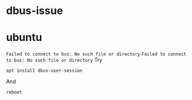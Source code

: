 # dbus-issue
# ubuntu

```Failed to connect to bus: No such file or directory```
```Failed to connect to bus: No such file or directory```
Try

`apt install dbus-user-session`

And

`reboot`

